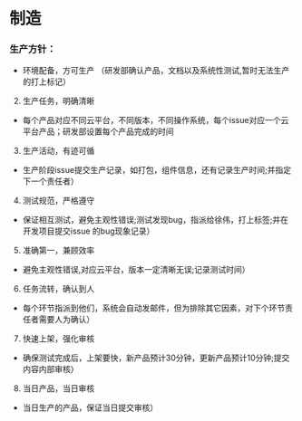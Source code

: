# 制造

### 生产方针：

- 环境配备，方可生产
（研发部确认产品，文档以及系统性测试,暂时无法生产的打上标记）

2. 生产任务，明确清晰
- 每个产品对应不同云平台，不同版本，不同操作系统，每个issue对应一个云平台产品；研发部设置每个产品完成的时间

3. 生产活动，有迹可循
- 生产阶段issue提交生产记录，如打包，组件信息，还有记录生产时间;并指定下一个责任者）

4. 测试规范，严格遵守
- 保证相互测试，避免主观性错误;测试发现bug，指派给徐伟，打上标签;并在开发项目提交issue 的bug现象记录）

5. 准确第一，兼顾效率
- 避免主观性错误,对应云平台，版本一定清晰无误;记录测试时间）

6. 任务流转，确认到人
- 每个环节指派到他们，系统会自动发邮件，但为排除其它因素，对下个环节责任者需要人为确认）

7. 快速上架，强化审核
- 确保测试完成后，上架要快，新产品预计30分钟，更新产品预计10分钟;提交内容内部审核）

8. 当日产品，当日审核
- 当日生产的产品，保证当日提交审核）
